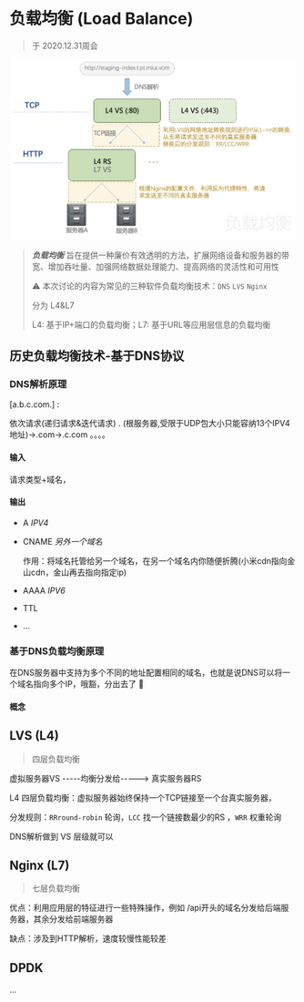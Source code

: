 # 负载均衡 (Load Balance)

> 于 2020.12.31周会

<img width="700" src="https://raw.githubusercontent.com/NorthwesternDirector/myGitBook/master/%E5%85%B6%E4%BB%96/%E5%BC%95%E5%85%A5%E5%9B%BE%E7%89%87/%E8%B4%9F%E8%BD%BD%E5%9D%87%E8%A1%A1.png"/>



> ***负载均衡*** 旨在提供一种廉价有效透明的方法，扩展网络设备和服务器的带宽、增加吞吐量、加强网络数据处理能力、提高网络的灵活性和可用性
>
> ⚠️ 本次讨论的内容为常见的三种软件负载均衡技术：`DNS` `LVS` `Nginx`
>
> 分为 L4&L7
>
> L4: 基于IP+端口的负载均衡；L7: 基于URL等应用层信息的负载均衡

## 历史负载均衡技术-基于DNS协议  

### DNS解析原理

[a.b.c.com.] :

依次请求(递归请求&迭代请求)  . (根服务器,受限于UDP包大小只能容纳13个IPV4地址)->.com->.c.com 。。。。

#### 输入

请求类型+域名，

#### 输出

* A *IPV4*

* CNAME *另外一个域名*

  作用：将域名托管给另一个域名，在另一个域名内你随便折腾(小米cdn指向金山cdn，金山再去指向指定ip)

* AAAA *IPV6*

* TTL

* ...

### 基于DNS负载均衡原理

在DNS服务器中支持为多个不同的地址配置相同的域名，也就是说DNS可以将一个域名指向多个IP，哦豁，分出去了 🥰

#### 概念

## LVS (L4)

> 四层负载均衡

虚拟服务器VS  -----均衡分发给-----> 真实服务器RS

L4 四层负载均衡：虚拟服务器始终保持一个TCP链接至一个台真实服务器，

分发规则：`RRround-robin` 轮询，`LCC` 找一个链接数最少的RS ，`WRR` 权重轮询 

DNS解析做到 VS 层级就可以

## Nginx (L7) 

> 七层负载均衡

优点：利用应用层的特征进行一些特殊操作，例如 /api开头的域名分发给后端服务器，其余分发给前端服务器

缺点：涉及到HTTP解析，速度较慢性能较差

## DPDK

...